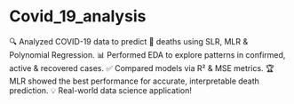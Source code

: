 # Covid_19_analysis
🔍 Analyzed COVID-19 data to predict 🦠 deaths using SLR, MLR &amp; Polynomial Regression. 📊 Performed EDA to explore patterns in confirmed, active &amp; recovered cases. ✅ Compared models via R² &amp; MSE metrics. 🏆 MLR showed the best performance for accurate, interpretable death prediction. 💡 Real-world data science application!
